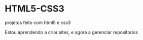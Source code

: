 # HTML5-CSS3
 projetos feito com html5 e css3

 Estou aprendendo a criar sites, e agora a gerenciar repositorios
